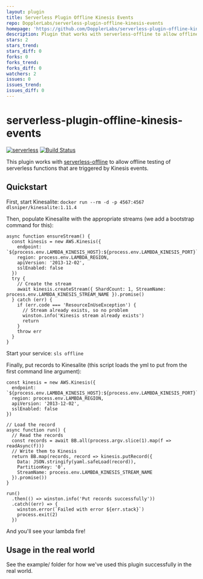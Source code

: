 ```yaml
---
layout: plugin
title: Serverless Plugin Offline Kinesis Events
repo: DopplerLabs/serverless-plugin-offline-kinesis-events
homepage: 'https://github.com/DopplerLabs/serverless-plugin-offline-kinesis-events'
description: Plugin that works with serverless-offline to allow offline testing of serverless functions that are triggered by Kinesis events.
stars: 2
stars_trend: 
stars_diff: 0
forks: 0
forks_trend: 
forks_diff: 0
watchers: 2
issues: 0
issues_trend: 
issues_diff: 0
---
```



# serverless-plugin-offline-kinesis-events
[![serverless](http://public.serverless.com/badges/v3.svg)](http://www.serverless.com)
[![Build Status](https://travis-ci.org/DopplerLabs/serverless-plugin-offline-kinesis-events.svg?branch=develop)](https://travis-ci.org/DopplerLabs/serverless-plugin-offline-kinesis-events)

This plugin works with [serverless-offline](https://github.com/dherault/serverless-offline) to allow offline testing of serverless functions that are triggered by Kinesis events.

## Quickstart
First, start Kinesalite:
`docker run --rm -d -p 4567:4567 dlsniper/kinesalite:1.11.4`

Then, populate Kinesalite with the appropriate streams (we add a bootstrap command for this):
```
async function ensureStream() {
  const kinesis = new AWS.Kinesis({
    endpoint: `${process.env.LAMBDA_KINESIS_HOST}:${process.env.LAMBDA_KINESIS_PORT}`,
    region: process.env.LAMBDA_REGION,
    apiVersion: '2013-12-02',
    sslEnabled: false
  })
  try {
    // Create the stream
    await kinesis.createStream({ ShardCount: 1, StreamName: process.env.LAMBDA_KINESIS_STREAM_NAME }).promise()
  } catch (err) {
    if (err.code === 'ResourceInUseException') {
      // Stream already exists, so no problem
      winston.info('Kinesis stream already exists')
      return
    }
    throw err
  }
}
```

Start your service:
`sls offline`

Finally, put records to Kinesalite (this script loads the yml to put from the first command line argument):
```
const kinesis = new AWS.Kinesis({
  endpoint: `${process.env.LAMBDA_KINESIS_HOST}:${process.env.LAMBDA_KINESIS_PORT}`,
  region: process.env.LAMBDA_REGION,
  apiVersion: '2013-12-02',
  sslEnabled: false
})

// Load the record
async function run() {
  // Read the records
  const records = await BB.all(process.argv.slice(1).map(f => readAsync(f)))
  // Write them to Kinesis
  return BB.map(records, record => kinesis.putRecord({
    Data: JSON.stringify(yaml.safeLoad(record)),
    PartitionKey: '0',
    StreamName: process.env.LAMBDA_KINESIS_STREAM_NAME
  }).promise())
}

run()
  .then(() => winston.info('Put records successfully'))
  .catch((err) => {
    winston.error(`Failed with error ${err.stack}`)
    process.exit(2)
  })
```

And you'll see your lambda fire!

## Usage in the real world
See the example/ folder for how we've used this plugin successfully in the real world.
